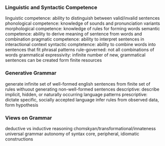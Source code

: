 ### Linguistic and Syntactic Competence
linguistic competence: ability to distinguish between valid/invalid sentences
	phonological competence: knowledge of sounds and pronunciation variants
	morphological competence: knowledge of rules for forming words
	semantic competence: ability to derive meaning of sentence from words and combination
	pragmatic competence: ability to interpret sentences in interactional context
	syntactic comptetence: ability to combine words into sentences that fit phrasal patterns
rule-governed: not all combinations of words grammatical
expressivity: infinite number of new, grammatical sentences can be created form finite resources
### Generative Grammar
generate infinite set of well-formed english sentences from finite set of rules withuout generating non-well-formed sentences
descriptive: describe implicit, hidden, or naturally occurring language patterns
prescriptive: dictate specific, socially accepted language
infer rules from observed data, form hypothesis
### Views on Grammar
deductive vs inductive reasoning
chomskyan/transformational/innateness
	universal grammar
	autonomy of syntax
	core, peripheral, idiomatic constructions